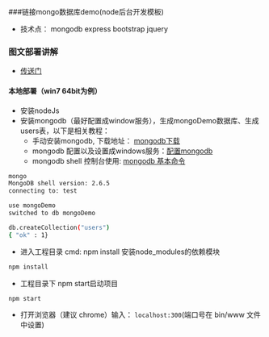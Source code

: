 
###链接mongo数据库demo(node后台开发模板)
* 技术点： mongodb express bootstrap jquery

### 图文部署讲解
* [传送门](https://github.com/wteam-xq/mongoDemo/blob/master/graphTutorial.md)

#### 本地部署（win7 64bit为例）
* 安装nodeJs
* 安装mongodb（最好配置成window服务），生成mongoDemo数据库、生成users表，以下是相关教程：
  * 手动安装mongodb, 下载地址： [mongodb下载](http://pan.baidu.com/s/1qWG5Lr2)
  * mongodb 配置以及设置成windows服务：[配置mongodb](http://blog.csdn.net/liusong0605/article/details/10574863)
  * mongodb shell 控制台使用: [mongodb 基本命令](http://www.cnblogs.com/xusir/archive/2012/12/24/2830957.html)
```Bash
mongo
MongoDB shell version: 2.6.5
connecting to: test

use mongoDemo
switched to db mongoDemo

db.createCollection("users")
{ "ok" : 1}

```

* 进入工程目录 cmd: npm install 安装node_modules的依赖模块
```Bash
npm install
```

* 工程目录下 npm start启动项目
```Bash
npm start
```

* 打开浏览器（建议 chrome）输入： `localhost:300`(端口号在 bin/www 文件中设置)
